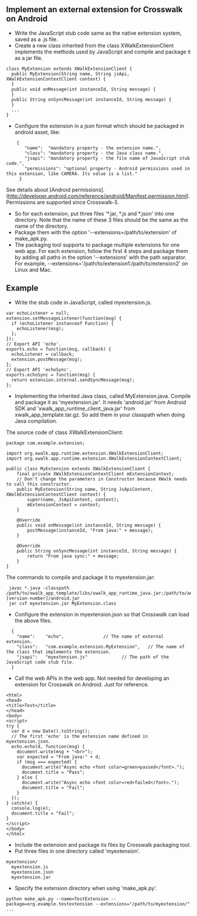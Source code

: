 ## Implement an external extension for Crosswalk on Android
* Write the JavaScript stub code same as the native extension system, saved as a .js file.
* Create a new class inherited from the class XWalkExtensionClient implements the methods used by JavaScript and compile and package it as a jar file.
```
class MyExtension extends XWalkExtensionClient {
  public MyExtension(String name, String jsApi, XWalkExtensionContextClient context) {
  }
  public void onMessage(int instanceId, String message) {
  }
  public String onSyncMessage(int instanceId, String message) {
  }
  ...
}
```
* Configure the extension in a json format which should be packaged in android asset, like:
```
    {
       "name":  "mandatory property - the extension name.",
       "class": "mandatory property - the Java class name.",
       "jsapi": "mandatory property - the file name of JavaScript stub code.",
       "permissions": "optional property - Android permissions used in this extension, like CAMERA. Its value is a list."
     }
```
See details about [Android permissions]. 
(http://developer.android.com/reference/android/Manifest.permission.html). Permissions are supported since Crosswalk-3.
* So for each extension, put three files '*.jar, *.js and *.json' into one directory. Note that the name of these 3 files should be the same as the name of the directory.
* Package them with the option '--extensions=/path/to/extension' of make_apk.py. 
* The packaging tool supports to package multiple extensions for one web app. For each extension, follow the first 4 steps and package them by adding all paths in the option '--extensions' with the path separator. For example, --extensions='/path/to/extension1:/path/to/extension2' on Linux and Mac.

## Example
* Write the stub code in JavaScript, called myextension.js.
```
var echoListener = null;
extension.setMessageListener(function(msg) {
  if (echoListener instanceof Function) {
    echoListener(msg);
  };
});
// Export API 'echo'.
exports.echo = function(msg, callback) {
  echoListener = callback;
  extension.postMessage(msg);
};
// Export API 'echoSync'.
exports.echoSync = function(msg) {
  return extension.internal.sendSyncMessage(msg);
};
```
* Implementing the inherited Java class, called MyExtension.java. Compile and package it as 'myextension.jar'. It needs 'android.jar' from Android SDK and 'xwalk_app_runtime_client_java.jar' from xwalk_app_template.tar.gz. So add them in your classpath when doing Java compilation.



The source code of class XWalkExtensionClient:
```
package com.example.extension;

import org.xwalk.app.runtime.extension.XWalkExtensionClient;
import org.xwalk.app.runtime.extension.XWalkExtensionContextClient;

public class MyExtension extends XWalkExtensionClient {
    final private XWalkExtensionContextClient mExtensionContext;
    // Don't change the parameters in Constructor because XWalk needs to call this constructor.
    public MyExtension(String name, String JsApiContent, XWalkExtensionContextClient context) {
        super(name, JsApiContent, context);
        mExtensionContext = context;
    }

    @Override
    public void onMessage(int instanceId, String message) {
        postMessage(instanceId, "From java:" + message);
    }

    @Override
    public String onSyncMessage(int instanceId, String message) {
        return "From java sync:" + message;
    }
}
```

 The commands to compile and package it to myextension.jar:
 ```
  javac *.java -classpath /path/to/xwalk_app_template/libs/xwalk_app_runtime_java.jar:/path/to/androidsdk/platforms/android-[version-number]/android.jar
  jar cvf myextension.jar MyExtension.class
```
* Configure the extension in myextension.json so that Crosswalk can load the above files.
```
  {
    "name":    "echo",               // The name of external extension.
    "class":   "com.example.extension.MyExtension",   // The name of the class that implements the extension.
    "jsapi":   "myextension.js"             // The path of the JavaScript code stub file.
  }
```
* Call the web APIs in the web app. Not needed for developing an extension for Crosswalk on Android. Just for reference.
```
<html>
<head>
<title>Test</title>
</head>
<body>
<script>
try {
  var d = new Date().toString();
  // The first 'echo' is the extension name defined in myextension.json.
  echo.echo(d, function(msg) {
    document.write(msg + "<br>");
    var expected = "From java:" + d;
    if (msg === expected) {
      document.write("Async echo <font color=green>passed</font>.");
      document.title = "Pass";
    } else {
      document.write("Async echo <font color=red>failed</font>.");
      document.title = "Fail";
    }
  });
} catch(e) {
  console.log(e);
  document.title = "Fail";
}
</script>
</body>
</html>
```
* Include the extension and package its files by Crosswalk packaging tool.
 * Put three files in one directory called 'myextension'.
```
myextension/
  myextension.js
  myextension.json
  myextension.jar
```
 * Specify the extension directory when using 'make_apk.py'.
```
python make_apk.py --name=TestExtension --package=org.example.testextension --extensions="/path/to/myextension/" ...
```